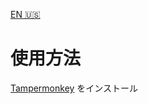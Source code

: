 [EN 🇺🇸](https://github.com/monax-owo/xtimer/blob/main/README.md)
# 使用方法
[Tampermonkey](https://www.tampermonkey.net) をインストール
